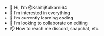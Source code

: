- 👋 Hi, I’m @KshitijKulkarni64
- 👀 I’m interested in everything
- 🌱 I’m currently learning coding
- 💞️ I’m looking to collaborate on editing
- 📫 How to reach me discord, snapchat, etc.

<!---
KshitijKulkarni64/KshitijKulkarni64 is a ✨ special ✨ repository because its `README.md` (this file) appears on your GitHub profile.
You can click the Preview link to take a look at your changes.
--->
